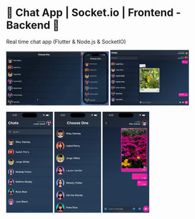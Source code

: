 # 💬 Chat App | Socket.io | Frontend - Backend 💬

Real time chat app (Flutter & Node.js & SocketIO)


<p float="left">
  
 <img src="https://github.com/ElifYu/Socket.io-Chat-App/blob/main/assets/video-gif.gif" width="55%"/>
    <img src="https://github.com/ElifYu/Socket.io-Chat-App/blob/main/assets/photo1.png" width="42%"/>
   
</p>

<p float="left">
  <img src="https://github.com/ElifYu/Socket.io-Chat-App/blob/main/assets/photo4.png" width="25%"/>
  <img src="https://github.com/ElifYu/Socket.io-Chat-App/blob/main/assets/photo3.png" width="25%"/>
  <img src="https://github.com/ElifYu/Socket.io-Chat-App/blob/main/assets/photo2.png" width="25%"/>
</p>
